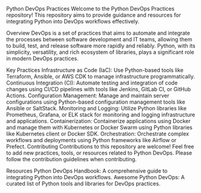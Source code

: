 Python DevOps Practices
Welcome to the Python DevOps Practices repository! This repository aims to provide guidance and resources for integrating Python into DevOps workflows effectively.

Overview
DevOps is a set of practices that aims to automate and integrate the processes between software development and IT teams, allowing them to build, test, and release software more rapidly and reliably. Python, with its simplicity, versatility, and rich ecosystem of libraries, plays a significant role in modern DevOps practices.

Key Practices
Infrastructure as Code (IaC): Use Python-based tools like Terraform, Ansible, or AWS CDK to manage infrastructure programmatically.
Continuous Integration (CI): Automate testing and integration of code changes using CI/CD pipelines with tools like Jenkins, GitLab CI, or GitHub Actions.
Configuration Management: Manage and maintain server configurations using Python-based configuration management tools like Ansible or SaltStack.
Monitoring and Logging: Utilize Python libraries like Prometheus, Grafana, or ELK stack for monitoring and logging infrastructure and applications.
Containerization: Containerize applications using Docker and manage them with Kubernetes or Docker Swarm using Python libraries like Kubernetes client or Docker SDK.
Orchestration: Orchestrate complex workflows and deployments using Python frameworks like Airflow or Prefect.
Contributing
Contributions to this repository are welcome! Feel free to add new practices, tools, or resources related to Python DevOps. Please follow the contribution guidelines when contributing.

Resources
Python DevOps Handbook: A comprehensive guide to integrating Python into DevOps workflows.
Awesome Python DevOps: A curated list of Python tools and libraries for DevOps practices.
